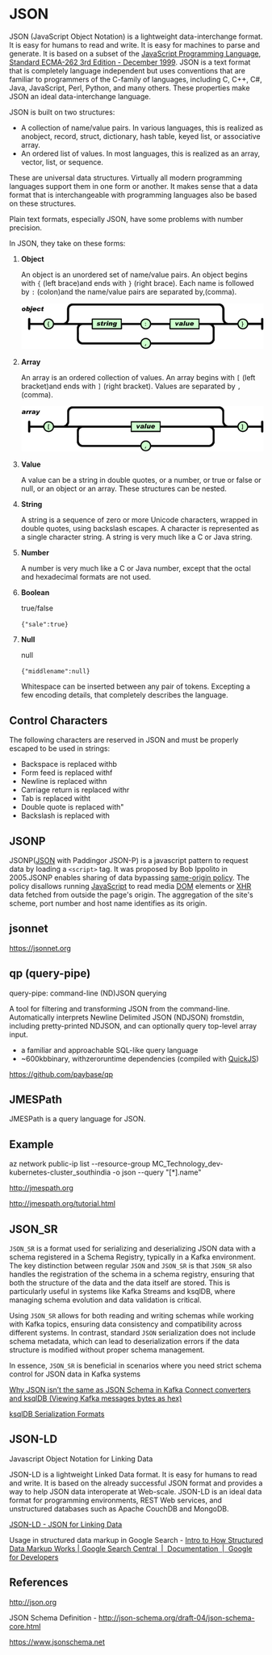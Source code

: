 # JSON

JSON (JavaScript Object Notation) is a lightweight data-interchange format. It is easy for humans to read and write. It is easy for machines to parse and generate. It is based on a subset of the [JavaScript Programming Language](http://javascript.crockford.com/), [Standard ECMA-262 3rd Edition - December 1999](http://www.ecma-international.org/publications/files/ecma-st/ECMA-262.pdf). JSON is a text format that is completely language independent but uses conventions that are familiar to programmers of the C-family of languages, including C, C++, C#, Java, JavaScript, Perl, Python, and many others. These properties make JSON an ideal data-interchange language.

JSON is built on two structures:

- A collection of name/value pairs. In various languages, this is realized as anobject, record, struct, dictionary, hash table, keyed list, or associative array.
- An ordered list of values. In most languages, this is realized as an array, vector, list, or sequence.

These are universal data structures. Virtually all modern programming languages support them in one form or another. It makes sense that a data format that is interchangeable with programming languages also be based on these structures.

Plain text formats, especially JSON, have some problems with number precision.

In JSON, they take on these forms:

1. **Object**

    An object is an unordered set of name/value pairs. An object begins with `{` (left brace)and ends with `}` (right brace). Each name is followed by `:` (colon)and the name/value pairs are separated by,(comma).

    ![image](../../media/JSON-image1.gif)

2. **Array**

    An array is an ordered collection of values. An array begins with `[` (left bracket)and ends with `]` (right bracket). Values are separated by `,` (comma).

    ![image](../../media/JSON-image2.gif)

3. **Value**

    A value can be a string in double quotes, or a number, or true or false or null, or an object or an array. These structures can be nested.

4. **String**

    A string is a sequence of zero or more Unicode characters, wrapped in double quotes, using backslash escapes. A character is represented as a single character string. A string is very much like a C or Java string.

5. **Number**

    A number is very much like a C or Java number, except that the octal and hexadecimal formats are not used.

6. **Boolean**

    true/false

    `{"sale":true}`

7. **Null**

    null

    `{"middlename":null}`

    Whitespace can be inserted between any pair of tokens. Excepting a few encoding details, that completely describes the language.

## Control Characters

The following characters are reserved in JSON and must be properly escaped to be used in strings:

- Backspace is replaced withb
- Form feed is replaced withf
- Newline is replaced withn
- Carriage return is replaced withr
- Tab is replaced witht
- Double quote is replaced with"
- Backslash is replaced with

## JSONP

JSONP([JSON](https://en.wikipedia.org/wiki/JSON) with Paddingor JSON-P) is a javascript pattern to request data by loading a `<script>` tag. It was proposed by Bob Ippolito in 2005.JSONP enables sharing of data bypassing [same-origin policy](https://en.wikipedia.org/wiki/Same-origin_policy). The policy disallows running [JavaScript](https://en.wikipedia.org/wiki/JavaScript) to read media [DOM](https://en.wikipedia.org/wiki/Document_Object_Model) elements or [XHR](https://en.wikipedia.org/wiki/XMLHttpRequest) data fetched from outside the page's origin. The aggregation of the site's scheme, port number and host name identifies as its origin.

## jsonnet

https://jsonnet.org

## qp (query-pipe)

query-pipe: command-line (ND)JSON querying

A tool for filtering and transforming JSON from the command-line. Automatically interprets Newline Delimited JSON (NDJSON) fromstdin, including pretty-printed NDJSON, and can optionally query top-level array input.

- a familiar and approachable SQL-like query language
- ~600kbbinary, withzeroruntime dependencies (compiled with [QuickJS](https://bellard.org/quickjs/))

https://github.com/paybase/qp

## JMESPath

JMESPath is a query language for JSON.

## Example

az network public-ip list --resource-group MC_Technology_dev-kubernetes-cluster_southindia -o json --query "[*].name"

http://jmespath.org

http://jmespath.org/tutorial.html

## JSON_SR

`JSON_SR` is a format used for serializing and deserializing JSON data with a schema registered in a Schema Registry, typically in a Kafka environment. The key distinction between regular `JSON` and `JSON_SR` is that `JSON_SR` also handles the registration of the schema in a schema registry, ensuring that both the structure of the data and the data itself are stored. This is particularly useful in systems like Kafka Streams and ksqlDB, where managing schema evolution and data validation is critical.

Using `JSON_SR` allows for both reading and writing schemas while working with Kafka topics, ensuring data consistency and compatibility across different systems. In contrast, standard `JSON` serialization does not include schema metadata, which can lead to deserialization errors if the data structure is modified without proper schema management.

In essence, `JSON_SR` is beneficial in scenarios where you need strict schema control for JSON data in Kafka systems

[Why JSON isn’t the same as JSON Schema in Kafka Connect converters and ksqlDB (Viewing Kafka messages bytes as hex)](https://rmoff.net/2020/07/03/why-json-isnt-the-same-as-json-schema-in-kafka-connect-converters-and-ksqldb-viewing-kafka-messages-bytes-as-hex/)

[ksqlDB Serialization Formats](https://docs.ksqldb.io/en/0.10.0-ksqldb/developer-guide/serialization/)

## JSON-LD

Javascript Object Notation for Linking Data

JSON-LD is a lightweight Linked Data format. It is easy for humans to read and write. It is based on the already successful JSON format and provides a way to help JSON data interoperate at Web-scale. JSON-LD is an ideal data format for programming environments, REST Web services, and unstructured databases such as Apache CouchDB and MongoDB.

[JSON-LD - JSON for Linking Data](https://json-ld.org/)

Usage in structured data markup in Google Search - [Intro to How Structured Data Markup Works | Google Search Central  |  Documentation  |  Google for Developers](https://developers.google.com/search/docs/appearance/structured-data/intro-structured-data)

## References

http://json.org

JSON Schema Definition - http://json-schema.org/draft-04/json-schema-core.html

https://www.jsonschema.net
